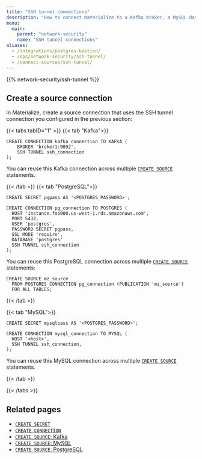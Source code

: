 ```yaml
---
title: "SSH tunnel connections"
description: "How to connect Materialize to a Kafka broker, a MySQL database, or PostgreSQL database using an SSH tunnel connection to a SSH bastion server"
menu:
  main:
    parent: "network-security"
    name: "SSH tunnel connections"
aliases:
  - /integrations/postgres-bastion/
  - /ops/network-security/ssh-tunnel/
  - /connect-sources/ssh-tunnel/
---
```


{{% network-security/ssh-tunnel %}}

## Create a source connection

In Materialize, create a source connection that uses the SSH tunnel connection you configured in the previous section:

{{< tabs tabID="1" >}}
{{< tab "Kafka">}}
```mzsql
CREATE CONNECTION kafka_connection TO KAFKA (
    BROKER 'broker1:9092',
    SSH TUNNEL ssh_connection
);
```

You can reuse this Kafka connection across multiple [`CREATE
SOURCE`](/sql/create-source/kafka/) statements.

{{< /tab >}}
{{< tab "PostgreSQL">}}
```mzsql
CREATE SECRET pgpass AS '<POSTGRES_PASSWORD>';

CREATE CONNECTION pg_connection TO POSTGRES (
  HOST 'instance.foo000.us-west-1.rds.amazonaws.com',
  PORT 5432,
  USER 'postgres',
  PASSWORD SECRET pgpass,
  SSL MODE 'require',
  DATABASE 'postgres'
  SSH TUNNEL ssh_connection
);
```

You can reuse this PostgreSQL connection across multiple [`CREATE SOURCE`](/sql/create-source/postgres/)
statements:

```mzsql
CREATE SOURCE mz_source
  FROM POSTGRES CONNECTION pg_connection (PUBLICATION 'mz_source')
  FOR ALL TABLES;
```
{{< /tab >}}

{{< tab "MySQL">}}
```mzsql
CREATE SECRET mysqlpass AS '<POSTGRES_PASSWORD>';

CREATE CONNECTION mysql_connection TO MYSQL (
  HOST '<host>',
  SSH TUNNEL ssh_connection,
);
```

You can reuse this MySQL connection across multiple [`CREATE SOURCE`](/sql/create-source/postgres/)
statements.

{{< /tab >}}

{{< /tabs >}}

## Related pages

- [`CREATE SECRET`](/sql/create-secret)
- [`CREATE CONNECTION`](/sql/create-connection)
- [`CREATE SOURCE`: Kafka](/sql/create-source/kafka/)
- [`CREATE SOURCE`: MySQL](/sql/create-source/mysql)
- [`CREATE SOURCE`: PostgreSQL](/sql/create-source/postgres/)
